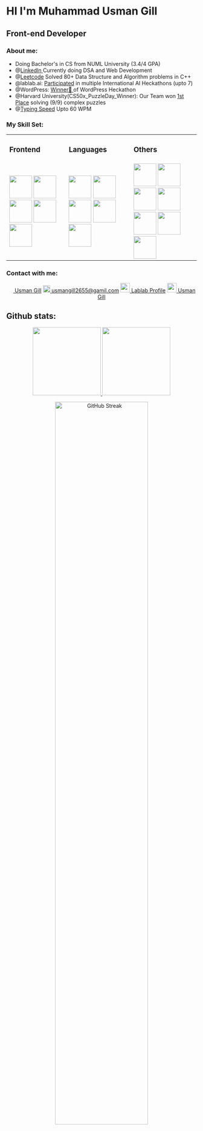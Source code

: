 <h1>HI I'm Muhammad Usman Gill</h1>

<h2>Front-end Developer </h2>

<h3>About me:</h3>

<ul>
  <li>Doing Bachelor's in CS from NUML University (3.4/4 GPA) </li>
  <li>@<a href="https://www.linkedin.com/in/usman-gill26/">LinkedIn </a>Currently doing DSA and Web Development </li>
 <li>@<a href="https://leetcode.com/u/UsmanGill1/leetcode">Leetcode</a> Solved 80+ Data Structure and Algorithm problems in C++</li>
  <li>@lablab.ai: <a href= "https://lablab.ai/u/@UsmanGill">Participated</a> in multiple International AI Heckathons (upto 7)</li>
  <li>@WordPress: <a href= "https://www.linkedin.com/posts/usman-gill26_usman-activity-7192202974641721344-gShe?utm_source=share&utm_medium=member_desktop">Winner🥇 </a>of WordPress Heckathon</li>
  <li>@Harvard University(CS50x_PuzzleDay_Winner): Our Team won
    <a href= "https://www.linkedin.com/posts/usman-gill26_usman-activity-7184951712451813376-rpII?utm_source=share&utm_medium=member_desktop">1st Place</a> solving (9/9) complex puzzles 
  </li>
  <li>@<a href= "https://www.linkedin.com/posts/usman-gill26_monkeytype-monkeytype-productivity-activity-7227323955760562179-mCQB?utm_source=share&utm_medium=member_desktop">Typing Speed</a> Upto 60 WPM</li>
</ul>

<h3>My Skill Set:</h3>
<table>
  <tr>
            <td class="category-title"><h3>Frontend</h3></td>
            <td class="category-title"><h3>Languages</h3></td>
            <td class="category-title"><h3>Others</h3></td>
        </tr>
        <tr>
            <td>
                <div class="logo-container"> 
                  <img 
                  <img src="https://w7.pngwing.com/pngs/278/620/png-transparent-html-5-logo-area-text-brand-metroui-apps-html-5-text- 
                            trademark-orange-thumbnail.png" height=60px >
                  <img src="" height=60px>
                  <img src="" height=60px>
                  <img src="" height=60px>
                  <img src="" height=60px>
                </div>
            </td>
            <td>
                <div class="logo-container">  
                       <img src="" height=60px>
                       <img src="" height=60px>
                       <img src="" height=60px>
                       <img src="" height=60px>
                       <img src="" height=60px>
                </div>
            </td>
            <td>
                <div class="logo-container">  
                       <img src="" height=60px>
                       <img src="" height=60px>
                       <img src="" height=60px>
                       <img src="" height=60px>
                       <img src="" height=60px>
                       <img src="" height=60px>
                       <img src="" height=60px>
                </div>
            </td>
        </tr>
</table>
<h3>Contact with me:</h3>
<div align="center">
  <a href="https://www.linkedin.com/in/usman-gill26/">
    <img src="https://images.rawpixel.com/image_png_800/czNmcy1wcml2YXRlL3Jhd3BpeGVsX2ltYWdlcy93ZWJzaXRlX2NvbnRlbnQvbHIvdjk4Mi1kNS0xMF8xLnBuZw.png " height="15px">
  Usman Gill</a>
  <a href="https://mail.google.com/mail/u/0/#inbox">
    <img src="https://encrypted-tbn0.gstatic.com/images?q=tbn:ANd9GcT0XvFduY7sDBknSh_lJd80OzsdZ_LaHL2w-g&s" height="19px">
    usmangill2655@gamil.com</a>
  <a href="https://lablab.ai/u/@UsmanGill">
    <img src="https://lablab.ai/_next/image?url=https%3A%2F%2Fimagedelivery.net%2FK11gkZF3xaVyYzFESMdWIQ%2Ffd435687-b17c-4720-0434-a16e46ea8200%2Ffull&w=3840&q=80" Width="25px">
    Lablab Profile</a>
  <a href="https://leetcode.com/u/UsmanGill1/">
    <img src="https://user-images.githubusercontent.com/36547915/97088991-45da5d00-1652-11eb-900f-80d106540f4f.png" width=25px>
      Usman Gill</a>
</div>

<h2>Github stats:</h2>

<p align="center">
  <a href="https://github.com/USMANGILL265">
    <img height="180em" src="https://github-readme-stats.vercel.app/api?username=USMANGILL265&theme=dark&show_icons=true" />
    <img height="180em" src="https://github-readme-stats.vercel.app/api/top-langs/?username=USMANGILL265&theme=dark&layout=compact" />
  </a>
</p>
<p align="center">
  <a href="https://github.com/USMANGILL265">
    <img width="70%" src="https://streak-stats.demolab.com/?user=USMANGILL265&theme=dark" alt="GitHub Streak" />
  </a>
</p>














